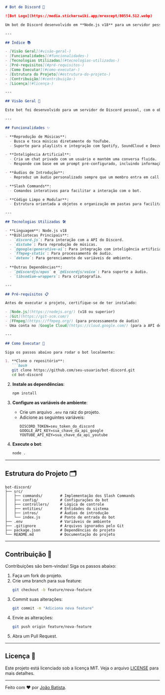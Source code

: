 
```markdown
# Bot de Discord 🤖

![Bot Logo](https://media.stickerswiki.app/mrexcept/80554.512.webp)

Um bot de Discord desenvolvido em **Node.js v18** para um servidor pessoal entre amigos. O bot é orientado a objetos e possui funcionalidades avançadas, como reprodução de músicas, integração com inteligência artificial e áudios de introdução personalizados.

---

## Índice 📚

- [Visão Geral](#visão-geral-)
- [Funcionalidades](#funcionalidades-)
- [Tecnologias Utilizadas](#tecnologias-utilizadas-)
- [Pré-requisitos](#pré-requisitos-)
- [Como Executar](#como-executar-)
- [Estrutura do Projeto](#estrutura-do-projeto-)
- [Contribuição](#contribuição-)
- [Licença](#licença-)

---

## Visão Geral 🌟

Este bot foi desenvolvido para um servidor de Discord pessoal, com o objetivo de proporcionar uma experiência divertida e interativa para os membros. Ele é capaz de tocar músicas diretamente do YouTube, interagir com os usuários por meio de inteligência artificial e reproduzir áudios de introdução quando membros entram em call.

---

## Funcionalidades ✨

- **Reprodução de Músicas**:
  - Busca e toca músicas diretamente do YouTube.
  - Suporte para playlists e integração com Spotify, SoundCloud e Deezer.

- **Inteligência Artificial**:
  - Cria um chat privado com um usuário e mantém uma conversa fluida.
  - Responde com base em um prompt pré-configurado, incluindo informações sobre o servidor e membros.

- **Áudios de Introdução**:
  - Reproduz um áudio personalizado sempre que um membro entra em call.

- **Slash Commands**:
  - Comandos interativos para facilitar a interação com o bot.

- **Código Limpo e Modular**:
  - Estrutura orientada a objetos e organização em pastas para facilitar a manutenção e expansão.

---

## Tecnologias Utilizadas 🛠️

- **Linguagem**: Node.js v18
- **Bibliotecas Principais**:
  - `discord.js`: Para interação com a API do Discord.
  - `distube`: Para reprodução de músicas.
  - `@google/generative-ai`: Para integração com inteligência artificial.
  - `ffmpeg-static`: Para processamento de áudio.
  - `dotenv`: Para gerenciamento de variáveis de ambiente.
  
- **Outras Dependências**:
  - `@discordjs/opus` e `@discordjs/voice`: Para suporte a áudio.
  - `libsodium-wrappers`: Para criptografia.

---

## Pré-requisitos 📋

Antes de executar o projeto, certifique-se de ter instalado:

- [Node.js](https://nodejs.org/) (v18 ou superior)
- [Git](https://git-scm.com/)
- [FFmpeg](https://ffmpeg.org/) (para processamento de áudio)
- Uma conta no [Google Cloud](https://cloud.google.com/) (para a API de IA)

---

## Como Executar 🚀

Siga os passos abaixo para rodar o bot localmente:

1. **Clone o repositório**:
   ```bash
   git clone https://github.com/seu-usuario/bot-discord.git
   cd bot-discord
   ```

2. **Instale as dependências**:
   ```bash
   npm install
   ```

3. **Configure as variáveis de ambiente**:
   - Crie um arquivo `.env` na raiz do projeto.
   - Adicione as seguintes variáveis:
     ```env
     DISCORD_TOKEN=seu_token_do_discord
     GOOGLE_API_KEY=sua_chave_da_api_google
     YOUTUBE_API_KEY=sua_chave_da_api_youtube
     ```

4. **Execute o bot**:
   ```bash
   node .
   ```

---

## Estrutura do Projeto 🗂️

```
bot-discord/
├── src/
│   ├── commands/        # Implementação dos Slash Commands
│   ├── config/          # Configurações do bot
│   ├── controllers/     # Lógica de controle
│   ├── entities/        # Entidades do sistema
│   ├── intros/          # Áudios de introdução
│   └── index.js         # Ponto de entrada do bot
├── .env                 # Variáveis de ambiente
├── .gitignore           # Arquivos ignorados pelo Git
├── package.json         # Dependências do projeto
└── README.md            # Documentação do projeto
```

---

## Contribuição 🤝

Contribuições são bem-vindas! Siga os passos abaixo:

1. Faça um fork do projeto.
2. Crie uma branch para sua feature:
   ```bash
   git checkout -b feature/nova-feature
   ```
3. Commit suas alterações:
   ```bash
   git commit -m "Adiciona nova feature"
   ```
4. Envie as alterações:
   ```bash
   git push origin feature/nova-feature
   ```
5. Abra um Pull Request.

---

## Licença 📜

Este projeto está licenciado sob a licença MIT. Veja o arquivo [LICENSE](LICENSE) para mais detalhes.

---

Feito com ❤️ por [João Batista](https://github.com/joaobatista235).
```

